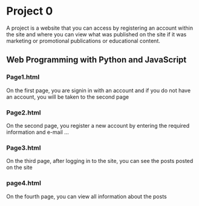 # Project 0
A project is a website that you can access by registering an account within the site and where you can view what was published on the site if it was marketing or promotional publications or educational content.

## Web Programming with Python and JavaScript

### Page1.html
On the first page, you are signin in with an account and if you do not have an account, you will be taken to the second page

### Page2.html
On the second page, you register a new account by entering the required information and e-mail ...

### Page3.html
On the third page, after logging in to the site, you can see the posts posted on the site

### page4.html
On the fourth page, you can view all information about the posts
